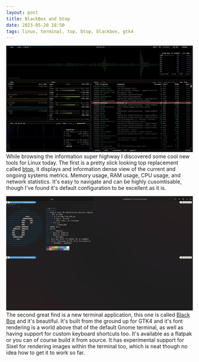 ```yaml
---
layout: post
title: BlackBox and btop
date: 2023-05-20 18:50
tags: linux, terminal, top, btop, blackbox, gtk4
---
```


![A screenshot of btop in use.](assets/202305/btop.png)
While browsing the information super highway I discovered some cool new tools for Linux today. The first is a pretty slick looking top replacement called [btop](https://github.com/aristocratos/btop), it displays and information dense view of the current and ongoing systems metrics. Memory usage, RAM usage, CPU usage, and network statistics. It's easy to navigate and can be highly cusomtisable, though I've found it's default configuration to be excellent as it is.
  
  
![A screenshot of blackbox terminal](assets/202305/blackbox.png)
The second great find is a new terminal application, this one is called [Black Box](https://gitlab.gnome.org/raggesilver/blackbox) and it's beautiful. It's built from the ground up for GTK4 and it's font rendering is a world above that of the default Gnome terminal, as well as having support for custom keyboard shortcuts too. It's available as a flatpak or you can of course build it from source. It has experimental support for Sixel for rendering images within the terminal too, which is neat though no idea how to get it to work so far. 

